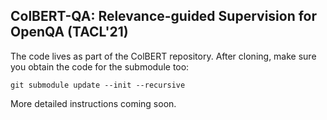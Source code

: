 ## ColBERT-QA: Relevance-guided Supervision for OpenQA (TACL'21)

The code lives as part of the ColBERT repository. After cloning, make sure you obtain the code for the submodule too:

```
git submodule update --init --recursive
```

More detailed instructions coming soon.
